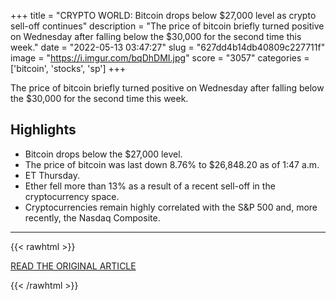 +++
title = "CRYPTO WORLD: Bitcoin drops below $27,000 level as crypto sell-off continues"
description = "The price of bitcoin briefly turned positive on Wednesday after falling below the $30,000 for the second time this week."
date = "2022-05-13 03:47:27"
slug = "627dd4b14db40809c227711f"
image = "https://i.imgur.com/bqDhDMI.jpg"
score = "3057"
categories = ['bitcoin', 'stocks', 'sp']
+++

The price of bitcoin briefly turned positive on Wednesday after falling below the $30,000 for the second time this week.

## Highlights

- Bitcoin drops below the $27,000 level.
- The price of bitcoin was last down 8.76% to $26,848.20 as of 1:47 a.m.
- ET Thursday.
- Ether fell more than 13% as a result of a recent sell-off in the cryptocurrency space.
- Cryptocurrencies remain highly correlated with the S&P 500 and, more recently, the Nasdaq Composite.

---

{{< rawhtml >}}
  <p class="article-category">
    <a target="_blank" href="https://www.cnbc.com/2022/05/11/bitcoin-drops-below-30000-as-hot-inflation-report-causes-investors-to-shun-risky-assets.html">READ THE ORIGINAL ARTICLE</a>
  </p>
{{< /rawhtml >}}
